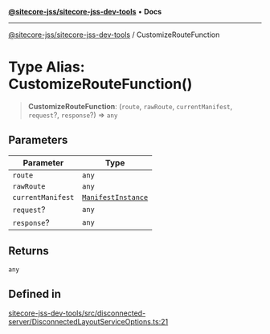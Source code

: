 [**@sitecore-jss/sitecore-jss-dev-tools**](../README.md) • **Docs**

***

[@sitecore-jss/sitecore-jss-dev-tools](../README.md) / CustomizeRouteFunction

# Type Alias: CustomizeRouteFunction()

> **CustomizeRouteFunction**: (`route`, `rawRoute`, `currentManifest`, `request`?, `response`?) => `any`

## Parameters

| Parameter | Type |
| ------ | ------ |
| `route` | `any` |
| `rawRoute` | `any` |
| `currentManifest` | [`ManifestInstance`](../interfaces/ManifestInstance.md) |
| `request`? | `any` |
| `response`? | `any` |

## Returns

`any`

## Defined in

[sitecore-jss-dev-tools/src/disconnected-server/DisconnectedLayoutServiceOptions.ts:21](https://github.com/Sitecore/jss/blob/e262abe22bc8a139a1918b5a0c59cdb2b7252133/packages/sitecore-jss-dev-tools/src/disconnected-server/DisconnectedLayoutServiceOptions.ts#L21)
